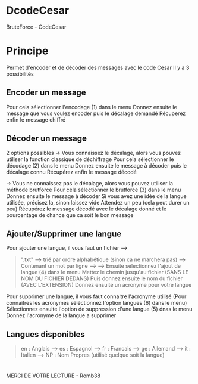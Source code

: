 # DcodeCesar
 BruteForce - CodeCesar

# Principe
 Permet d'encoder et de décoder des messages avec le code Cesar
 Il y a 3 possibilités

 ## Encoder un message
 Pour cela sélectionner l'encodage (1) dans le menu
 Donnez ensuite le message que vous voulez encoder puis le décalage demandé
 Récuperez enfin le message chiffré

 ## Décoder un message
 2 options possibles
  -> Vous connaissez le décalage, alors vous pouvez utiliser la fonction classique de déchiffrage
  Pour cela sélectionner le décodage (2) dans le menu
  Donnez ensuite le message à décoder puis le décalage connu
  Récupérez enfin le message décodé

  -> Vous ne connaissez pas le décalage, alors vous pouvez utiliser la méthode brutforce
  Pour cela sélectionner le brutforce (3) dans le menu
  Donnez ensuite le message à décoder
  Si vous avez une idée de la langue utilisée, précisez la, sinon laissez vide
  Attendez un peu (cela peut durer un peu)
  Récupérez le message décodé avec le décalage donné et le pourcentage de chance que ca soit le bon message

  ## Ajouter/Supprimer une langue
  Pour ajouter une langue, il vous faut un fichier -->
  > ".txt" -->
  > trié par ordre alphabétique (sinon ca ne marchera pas) -->
  > Contenant un mot par ligne -->
  -->
  Ensuite sélectionnez l'ajout de langue (4) dans le menu
  Mettez le chemin jusqu'au fichier (SANS LE NOM DU FICHIER DEDANS)
  Puis donnez ensuite le nom du fichier (AVEC L'EXTENSION)
  Donnez ensuite un acronyme pour votre langue


  Pour supprimer une langue, il vous faut connaitre l'acronyme utilisé
  (Pour connaitres les acronymes séléctionnez l'option langues (6) dans le menu)
  Sélectionnez ensuite l'option de suppression d'une langue (5) dnas le menu
  Donnez l'acronyme de la langue a supprimer


 ## Langues disponibles
 > en : Anglais -->
 > es : Espagnol -->
 > fr : Francais -->
 > ge : Allemand -->
 > it : Italien -->
 > NP : Nom Propres (utilisé quelque soit la langue)

#
MERCI DE VOTRE LECTURE - Romb38
  


